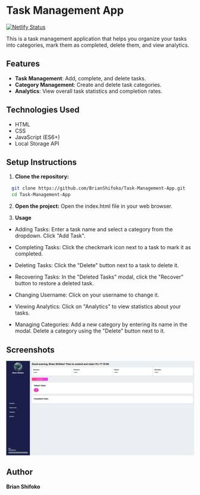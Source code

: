# Task Management App

[![Netlify Status](https://api.netlify.com/api/v1/badges/66c50e6c-d642-47ec-961e-a620b882b69a/deploy-status)](https://app.netlify.com/sites/brian-shifoko-task-management-app/deploys)

This is a task management application that helps you organize your tasks into categories, mark them as completed, delete them, and view analytics.

## Features

- **Task Management**: Add, complete, and delete tasks.
- **Category Management**: Create and delete task categories.
- **Analytics**: View overall task statistics and completion rates.

## Technologies Used

- HTML
- CSS
- JavaScript (ES6+)
- Local Storage API

## Setup Instructions

1. **Clone the repository:**
 ```bash
   git clone https://github.com/BrianShifoko/Task-Management-App.git
   cd Task-Management-App
```
2. **Open the project:**
Open the index.html file in your web browser.

3. **Usage**

- Adding Tasks:
Enter a task name and select a category from the dropdown.
Click "Add Task".

- Completing Tasks:
Click the checkmark icon next to a task to mark it as completed.

- Deleting Tasks:
Click the "Delete" button next to a task to delete it.

- Recovering Tasks:
In the "Deleted Tasks" modal, click the "Recover" button to restore a deleted task.

- Changing Username:
Click on your username to change it.

- Viewing Analytics:
Click on "Analytics" to view statistics about your tasks.

- Managing Categories:
Add a new category by entering its name in the modal.
Delete a category using the "Delete" button next to it.

## Screenshots

![Calculator Screenshot](image/Task%20Management%20App%20Screenshot.png)

## Author

**Brian Shifoko**

